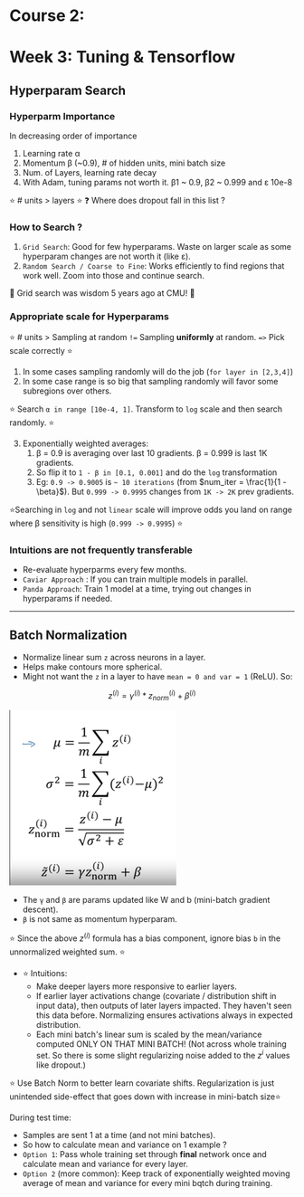 # Course 2: 

# Week 3: Tuning & Tensorflow
## Hyperparam Search
### Hyperparm Importance
In decreasing order of importance
1. Learning rate α 
2. Momentum β (~0.9), # of hidden units, mini batch size
3. Num. of Layers, learning rate decay
4. With Adam, tuning params not worth it. β1 ~ 0.9, β2 ~ 0.999 and ε 10e-8 

:star: # units > layers :star:
:question: Where does dropout fall in this list ?

### How to Search ?
1. `Grid Search`: Good for few hyperparams. Waste on larger scale as some hyperparam changes are not worth it (like ε).
2. `Random Search / Coarse to Fine`: Works efficiently to find regions that work well. Zoom into those and continue search.  

:thought_balloon: Grid search was wisdom 5 years ago at CMU! :thought_balloon:

### Appropriate scale for Hyperparams
:star: # units > Sampling at random `!=` Sampling **uniformly** at random. `=>` Pick scale correctly :star:
1. In some cases sampling randomly will do the job (`for layer in [2,3,4]`)
2. In some case range is so big that sampling randomly will favor some subregions over others.

:star: Search `α in range [10e-4, 1]`. Transform to `log` scale and then search randomly. :star:

3. Exponentially weighted averages:
   1. β = 0.9 is averaging over last 10 gradients. β = 0.999 is last 1K gradients. 
   2. So flip it to `1 - β in [0.1, 0.001]` and do the `log` transformation
   3. Eg: `0.9 -> 0.9005` is `~ 10 iterations` (from $num_iter = \frac{1}{1 - \beta}$). But `0.999 -> 0.9995` changes from `1K -> 2K` prev gradients.

:star:Searching in `log` and not `linear` scale will improve odds you land on range where β sensitivity is high (`0.999 -> 0.9995`)  :star:

### Intuitions are not frequently transferable
- Re-evaluate hyperparms every few months. 
- `Caviar Approach` : If you can train multiple models in parallel. 
- `Panda Approach`: Train 1 model at a time, trying out changes in hyperparams if needed. 
-----------------
## Batch Normalization
- Normalize linear sum `z` across neurons in a layer. 
- Helps make contours more spherical. 
- Might not want the `z` in a layer to have `mean = 0 and var = 1` (ReLU). So:
```math
z^{(i)} = γ^{(i)} * z^{(i)}_{norm} + β^{(i)} 
```
![alt text](images/batch_norm_eq.png)
- The `γ` and `β` are params updated like W and b (mini-batch gradient descent). 
- `β` is not same as momentum hyperparam. 

:star: Since the above $z^{(i)}$ formula has a bias component, ignore bias `b` in the unnormalized weighted sum. :star:

- :star: Intuitions:
  - Make deeper layers more responsive to earlier layers.
  - If earlier layer activations change (covariate / distribution shift in input data), then outputs of later 
  layers impacted. They haven't seen this data before. Normalizing ensures activations always in expected distribution. 
  - Each mini batch's linear sum is scaled by the mean/variance computed ONLY ON THAT MINI BATCH! (Not across whole
  training set. So there is some slight regularizing noise added to the $z^{i}$ values like dropout.) 

:star: Use Batch Norm to better learn covariate shifts. Regularization is just unintended side-effect that goes down
with increase in mini-batch size:star:

During test time:
- Samples are sent 1 at a time (and not mini batches).
- So how to calculate mean and variance on 1 example ?
- `Option 1`: Pass whole training set through **final** network once and calculate mean and variance for every layer.
- `Option 2` (more common): Keep track of exponentially weighted moving average of mean and variance for every mini bqtch during training.